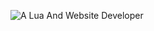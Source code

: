 ![A Lua And Website Developer]([https://i.imgur.com/k7hPyYh.jpg](https://i.imgur.com/aLYJRYB.jpg)https://i.imgur.com/aLYJRYB.jpg)
